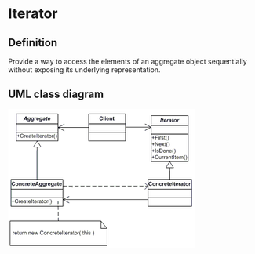 # Iterator

## Definition
Provide a way to access the elements of an aggregate object sequentially without exposing its underlying representation.
<BR>

## UML class diagram
![GitHub Logo](../../../Documentations/Images/DesignPatterns/iterator.gif)
